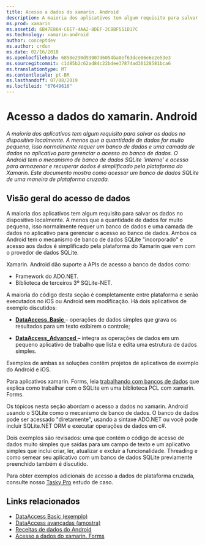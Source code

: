 ```yaml
---
title: Acesso a dados do xamarin. Android
description: A maioria dos aplicativos tem algum requisito para salvar os dados no dispositivo localmente. A menos que a quantidade de dados for muito pequena, isso normalmente requer um banco de dados e uma camada de dados no aplicativo para gerenciar o acesso ao banco de dados.  O Android tem o mecanismo de banco de dados SQLite 'interno' e acesso para armazenar e recuperar dados é simplificado pela plataforma do Xamarin. Este documento mostra como acessar um banco de dados SQLite de uma maneira de plataforma cruzada.
ms.prod: xamarin
ms.assetid: 6B47E864-C6E7-4AA2-8DEF-2C8BF551D17C
ms.technology: xamarin-android
author: conceptdev
ms.author: crdun
ms.date: 02/16/2018
ms.openlocfilehash: 6858e290d93007d6054ba0ef63dce86e6e2e53e3
ms.sourcegitcommit: c1d85b2c62ad84c22bdee37874ad30128581bca6
ms.translationtype: MT
ms.contentlocale: pt-BR
ms.lasthandoff: 07/08/2019
ms.locfileid: "67649616"
---
```

# <a name="xamarinandroid-data-access"></a>Acesso a dados do xamarin. Android

_A maioria dos aplicativos tem algum requisito para salvar os dados no dispositivo localmente. A menos que a quantidade de dados for muito pequena, isso normalmente requer um banco de dados e uma camada de dados no aplicativo para gerenciar o acesso ao banco de dados.  O Android tem o mecanismo de banco de dados SQLite 'interno' e acesso para armazenar e recuperar dados é simplificado pela plataforma do Xamarin. Este documento mostra como acessar um banco de dados SQLite de uma maneira de plataforma cruzada._

## <a name="data-access-overview"></a>Visão geral do acesso de dados

A maioria dos aplicativos tem algum requisito para salvar os dados no dispositivo localmente. A menos que a quantidade de dados for muito pequena, isso normalmente requer um banco de dados e uma camada de dados no aplicativo para gerenciar o acesso ao banco de dados. Ambos os Android tem o mecanismo de banco de dados SQLite "incorporado" e acesso aos dados é simplificado pela plataforma do Xamarin que vem com o provedor de dados SQLite.

Xamarin. Android dão suporte a APIs de acesso a banco de dados como:

- Framework do ADO.NET.
- Biblioteca de terceiros 3º SQLite-NET.

A maioria do código desta seção é completamente entre plataforma e serão executados no iOS ou Android sem modificação. Há dois aplicativos de exemplo discutidos:

- [**DataAccess_Basic** ](https://github.com/xamarin/mobile-samples/tree/master/DataAccess/Basic) &ndash; operações de dados simples que grava os resultados para um texto exibirem o controle;

- [**DataAccess_Advanced** ](https://github.com/xamarin/mobile-samples/tree/master/DataAccess/Advanced) &ndash; integra as operações de dados em um pequeno aplicativo de trabalho que lista e edita uma estrutura de dados simples.

Exemplos de ambas as soluções contêm projetos de aplicativos de exemplo do Android e iOS.

Para aplicativos xamarin. Forms, leia [trabalhando com bancos de dados](~/xamarin-forms/data-cloud/data/databases.md) que explica como trabalhar com o SQLite em uma biblioteca PCL com xamarin. Forms.

Os tópicos nesta seção abordam o acesso a dados no xamarin. Android usando o SQLite como o mecanismo de banco de dados. O banco de dados pode ser acessado "diretamente", usando a sintaxe ADO.NET ou você pode incluir SQLite.NET ORM e executar operações de dados em c#.

Dois exemplos são revisados: uma que contém o código de acesso de dados muito simples que saídas para um campo de texto e um aplicativo simples que inclui criar, ler, atualizar e excluir a funcionalidade. Threading e como semear seu aplicativo com um banco de dados SQLite previamente preenchido também é discutido.

Para obter exemplos adicionais de acesso a dados de plataforma cruzada, consulte nosso [Tasky Pro](~/cross-platform/app-fundamentals/building-cross-platform-applications/case-study-tasky.md) estudo de caso.


## <a name="related-links"></a>Links relacionados

- [DataAccess Basic (exemplo)](https://github.com/xamarin/mobile-samples/tree/master/DataAccess/Basic)
- [DataAccess avançadas (amostra)](https://github.com/xamarin/mobile-samples/tree/master/DataAccess/Advanced)
- [Receitas de dados do Android](https://github.com/xamarin/recipes/tree/master/Recipes/android/data)
- [Acesso a dados do xamarin. Forms](~/xamarin-forms/data-cloud/data/databases.md)
